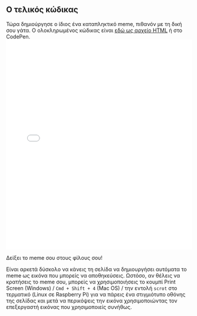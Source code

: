 ## Ο τελικός κώδικας

Τώρα δημιούργησε ο ίδιος ένα καταπληκτικό meme, πιθανόν με τη δική σου γάτα. Ο ολοκληρωμένος κώδικας είναι [εδώ ως αρχείο HTML](resources/index.html) ή στο CodePen. <iframe height='567' scrolling='no' title='Γεννήτρια memes με γάτες' src='//codepen.io/rpflaura/embed/NbbveK/?height=567&theme-id=0&default-tab=js,result&embed-version=2' frameborder='no' allowtransparency='true' allowfullscreen='true' style='width: 100%;' mark="crwd-mark">Δες τη <a href='https://codepen.io/rpflaura/pen/NbbveK/'>Γεννήτρια memes με γάτες</a> από τη Laura Sach (<a href='https://codepen.io/rpflaura'>@rpflaura</a>) στο <a href='https://codepen.io'>CodePen</a>.
</iframe>

Δείξει το meme σου στους φίλους σου!

Είναι αρκετά δύσκολο να κάνεις τη σελίδα να δημιουργήσει αυτόματα το meme ως εικόνα που μπορείς να αποθηκεύσεις. Ωστόσο, αν θέλεις να κρατήσεις το meme σου, μπορείς να χρησιμοποιήσεις το κουμπί Print Screen (Windows) / `Cmd + Shift + 4` (Mac OS) / την εντολή `scrot` στο τερματικό (Linux σε Raspberry Pi) για να πάρεις ένα στιγμιότυπο οθόνης της σελίδας και μετά να περικόψεις την εικόνα χρησιμοποιώντας τον επεξεργαστή εικόνας που χρησιμοποιείς συνήθως.
